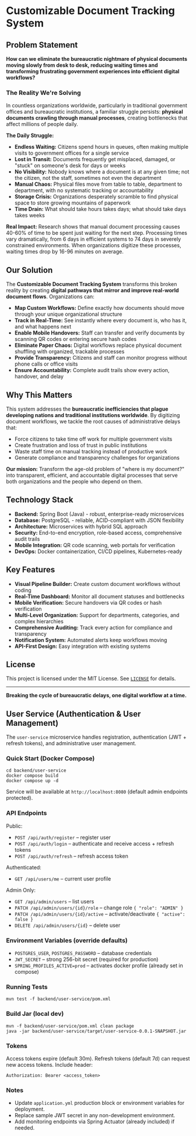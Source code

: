 # Customizable Document Tracking System

## Problem Statement

**How can we eliminate the bureaucratic nightmare of physical documents moving slowly from desk to desk, reducing waiting times and transforming frustrating government experiences into efficient digital workflows?**

### The Reality We're Solving

In countless organizations worldwide, particularly in traditional government offices and bureaucratic institutions, a familiar struggle persists: **physical documents crawling through manual processes**, creating bottlenecks that affect millions of people daily.

**The Daily Struggle:**

* **Endless Waiting:** Citizens spend hours in queues, often making multiple visits to government offices for a single service
* **Lost in Transit:** Documents frequently get misplaced, damaged, or "stuck" on someone's desk for days or weeks
* **No Visibility:** Nobody knows where a document is at any given time; not the citizen, not the staff, sometimes not even the department
* **Manual Chaos:** Physical files move from table to table, department to department, with no systematic tracking or accountability
* **Storage Crisis:** Organizations desperately scramble to find physical space to store growing mountains of paperwork
* **Time Drain:** What should take hours takes days; what should take days takes weeks

**Real Impact:** Research shows that manual document processing causes 40-60% of time to be spent just waiting for the next step. Processing times vary dramatically, from 6 days in efficient systems to 74 days in severely constrained environments. When organizations digitize these processes, waiting times drop by 16-96 minutes on average.

## Our Solution

The **Customizable Document Tracking System** transforms this broken reality by creating **digital pathways that mirror and improve real-world document flows**. Organizations can:

* **Map Custom Workflows:** Define exactly how documents should move through your unique organizational structure
* **Track in Real-Time:** See instantly where every document is, who has it, and what happens next
* **Enable Mobile Handovers:** Staff can transfer and verify documents by scanning QR codes or entering secure hash codes
* **Eliminate Paper Chaos:** Digital workflows replace physical document shuffling with organized, trackable processes
* **Provide Transparency:** Citizens and staff can monitor progress without phone calls or office visits
* **Ensure Accountability:** Complete audit trails show every action, handover, and delay

## Why This Matters

This system addresses the **bureaucratic inefficiencies that plague developing nations and traditional institutions worldwide**. By digitizing document workflows, we tackle the root causes of administrative delays that:

* Force citizens to take time off work for multiple government visits
* Create frustration and loss of trust in public institutions
* Waste staff time on manual tracking instead of productive work
* Generate compliance and transparency challenges for organizations

**Our mission:** Transform the age-old problem of "where is my document?" into transparent, efficient, and accountable digital processes that serve both organizations and the people who depend on them.

## Technology Stack

* **Backend:** Spring Boot (Java) - robust, enterprise-ready microservices
* **Database:** PostgreSQL - reliable, ACID-compliant with JSON flexibility
* **Architecture:** Microservices with hybrid SQL approach
* **Security:** End-to-end encryption, role-based access, comprehensive audit trails
* **Mobile Integration:** QR code scanning, web portals for verification
* **DevOps:** Docker containerization, CI/CD pipelines, Kubernetes-ready

## Key Features

* **Visual Pipeline Builder:** Create custom document workflows without coding
* **Real-Time Dashboard:** Monitor all document statuses and bottlenecks
* **Mobile Verification:** Secure handovers via QR codes or hash verification
* **Multi-Level Organization:** Support for departments, categories, and complex hierarchies
* **Comprehensive Auditing:** Track every action for compliance and transparency
* **Notification System:** Automated alerts keep workflows moving
* **API-First Design:** Easy integration with existing systems

## License

This project is licensed under the MIT License. See [`LICENSE`](./LICENSE) for details.

---

**Breaking the cycle of bureaucratic delays, one digital workflow at a time.**

## User Service (Authentication & User Management)

The `user-service` microservice handles registration, authentication (JWT + refresh tokens), and administrative user management.

### Quick Start (Docker Compose)

```
cd backend/user-service
docker compose build
docker compose up -d
```

Service will be available at `http://localhost:8080` (default admin endpoints protected).

### API Endpoints

Public:
* `POST /api/auth/register` – register user
* `POST /api/auth/login` – authenticate and receive access + refresh tokens
* `POST /api/auth/refresh` – refresh access token

Authenticated:
* `GET /api/users/me` – current user profile

Admin Only:
* `GET /api/admin/users` – list users
* `PATCH /api/admin/users/{id}/role` – change role `{ "role": "ADMIN" }`
* `PATCH /api/admin/users/{id}/active` – activate/deactivate `{ "active": false }`
* `DELETE /api/admin/users/{id}` – delete user

### Environment Variables (override defaults)

* `POSTGRES_USER`, `POSTGRES_PASSWORD` – database credentials
* `JWT_SECRET` – strong 256-bit secret (required for production)
* `SPRING_PROFILES_ACTIVE=prod` – activates docker profile (already set in compose)

### Running Tests

```
mvn test -f backend/user-service/pom.xml
```

### Build Jar (local dev)

```
mvn -f backend/user-service/pom.xml clean package
java -jar backend/user-service/target/user-service-0.0.1-SNAPSHOT.jar
```

### Tokens

Access tokens expire (default 30m). Refresh tokens (default 7d) can request new access tokens. Include header:

`Authorization: Bearer <access_token>`

### Notes

* Update `application.yml` production block or environment variables for deployment.
* Replace sample JWT secret in any non-development environment.
* Add monitoring endpoints via Spring Actuator (already included) if needed.

